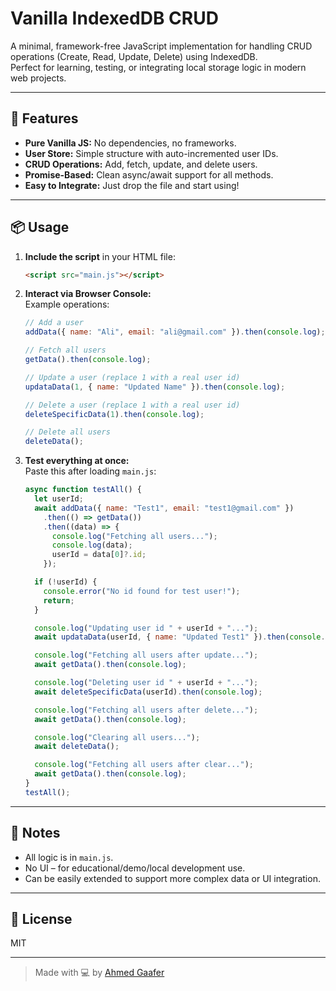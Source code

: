 # Vanilla IndexedDB CRUD

A minimal, framework-free JavaScript implementation for handling CRUD operations (Create, Read, Update, Delete) using IndexedDB.  
Perfect for learning, testing, or integrating local storage logic in modern web projects.

---

## 🚀 Features

- **Pure Vanilla JS:** No dependencies, no frameworks.
- **User Store:** Simple structure with auto-incremented user IDs.
- **CRUD Operations:** Add, fetch, update, and delete users.
- **Promise-Based:** Clean async/await support for all methods.
- **Easy to Integrate:** Just drop the file and start using!

---

## 📦 Usage

1. **Include the script** in your HTML file:

   ```html
   <script src="main.js"></script>
   ```

2. **Interact via Browser Console:**  
   Example operations:

   ```js
   // Add a user
   addData({ name: "Ali", email: "ali@gmail.com" }).then(console.log);

   // Fetch all users
   getData().then(console.log);

   // Update a user (replace 1 with a real user id)
   updataData(1, { name: "Updated Name" }).then(console.log);

   // Delete a user (replace 1 with a real user id)
   deleteSpecificData(1).then(console.log);

   // Delete all users
   deleteData();
   ```

3. **Test everything at once:**  
   Paste this after loading `main.js`:

   ```js
   async function testAll() {
     let userId;
     await addData({ name: "Test1", email: "test1@gmail.com" })
       .then(() => getData())
       .then((data) => {
         console.log("Fetching all users...");
         console.log(data);
         userId = data[0]?.id;
       });

     if (!userId) {
       console.error("No id found for test user!");
       return;
     }

     console.log("Updating user id " + userId + "...");
     await updataData(userId, { name: "Updated Test1" }).then(console.log);

     console.log("Fetching all users after update...");
     await getData().then(console.log);

     console.log("Deleting user id " + userId + "...");
     await deleteSpecificData(userId).then(console.log);

     console.log("Fetching all users after delete...");
     await getData().then(console.log);

     console.log("Clearing all users...");
     await deleteData();

     console.log("Fetching all users after clear...");
     await getData().then(console.log);
   }
   testAll();
   ```

---

## 📝 Notes

- All logic is in `main.js`.
- No UI – for educational/demo/local development use.
- Can be easily extended to support more complex data or UI integration.

---

## 📄 License

MIT

---

> Made with 💻 by [Ahmed Gaafer](https://github.com/ahmedgaafer1)
